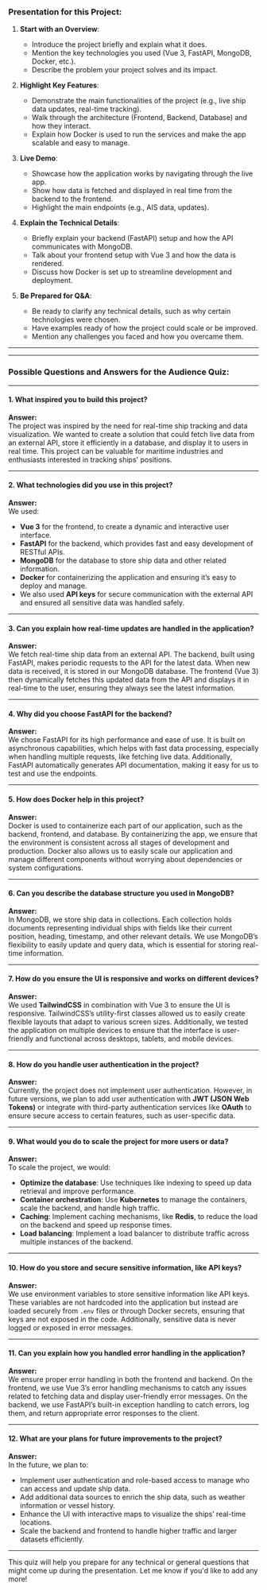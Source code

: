 ### Presentation for this Project:

1. **Start with an Overview**:
   - Introduce the project briefly and explain what it does.
   - Mention the key technologies you used (Vue 3, FastAPI, MongoDB, Docker, etc.).
   - Describe the problem your project solves and its impact.

2. **Highlight Key Features**:
   - Demonstrate the main functionalities of the project (e.g., live ship data updates, real-time tracking).
   - Walk through the architecture (Frontend, Backend, Database) and how they interact.
   - Explain how Docker is used to run the services and make the app scalable and easy to manage.

3. **Live Demo**:
   - Showcase how the application works by navigating through the live app.
   - Show how data is fetched and displayed in real time from the backend to the frontend.
   - Highlight the main endpoints (e.g., AIS data, updates).

4. **Explain the Technical Details**:
   - Briefly explain your backend (FastAPI) setup and how the API communicates with MongoDB.
   - Talk about your frontend setup with Vue 3 and how the data is rendered.
   - Discuss how Docker is set up to streamline development and deployment.

5. **Be Prepared for Q&A**:
   - Be ready to clarify any technical details, such as why certain technologies were chosen.
   - Have examples ready of how the project could scale or be improved.
   - Mention any challenges you faced and how you overcame them.


--------------------------------------------------------------------------------------------------------------------------------
--------------------------------------------------------------------------------------------------------------------------------


### Possible Questions and Answers for the Audience Quiz:

---

#### **1. What inspired you to build this project?**

**Answer:**  
The project was inspired by the need for real-time ship tracking and data visualization. We wanted to create a solution that could fetch live data from an external API, store it efficiently in a database, and display it to users in real time. This project can be valuable for maritime industries and enthusiasts interested in tracking ships' positions.

---

#### **2. What technologies did you use in this project?**

**Answer:**  
We used:
- **Vue 3** for the frontend, to create a dynamic and interactive user interface.
- **FastAPI** for the backend, which provides fast and easy development of RESTful APIs.
- **MongoDB** for the database to store ship data and other related information.
- **Docker** for containerizing the application and ensuring it’s easy to deploy and manage.
- We also used **API keys** for secure communication with the external API and ensured all sensitive data was handled safely.

---

#### **3. Can you explain how real-time updates are handled in the application?**

**Answer:**  
We fetch real-time ship data from an external API. The backend, built using FastAPI, makes periodic requests to the API for the latest data. When new data is received, it is stored in our MongoDB database. The frontend (Vue 3) then dynamically fetches this updated data from the API and displays it in real-time to the user, ensuring they always see the latest information.

---

#### **4. Why did you choose FastAPI for the backend?**

**Answer:**  
We chose FastAPI for its high performance and ease of use. It is built on asynchronous capabilities, which helps with fast data processing, especially when handling multiple requests, like fetching live data. Additionally, FastAPI automatically generates API documentation, making it easy for us to test and use the endpoints.

---

#### **5. How does Docker help in this project?**

**Answer:**  
Docker is used to containerize each part of our application, such as the backend, frontend, and database. By containerizing the app, we ensure that the environment is consistent across all stages of development and production. Docker also allows us to easily scale our application and manage different components without worrying about dependencies or system configurations.

---

#### **6. Can you describe the database structure you used in MongoDB?**

**Answer:**  
In MongoDB, we store ship data in collections. Each collection holds documents representing individual ships with fields like their current position, heading, timestamp, and other relevant details. We use MongoDB’s flexibility to easily update and query data, which is essential for storing real-time information.

---

#### **7. How do you ensure the UI is responsive and works on different devices?**

**Answer:**  
We used **TailwindCSS** in combination with Vue 3 to ensure the UI is responsive. TailwindCSS’s utility-first classes allowed us to easily create flexible layouts that adapt to various screen sizes. Additionally, we tested the application on multiple devices to ensure that the interface is user-friendly and functional across desktops, tablets, and mobile devices.

---

#### **8. How do you handle user authentication in the project?**

**Answer:**  
Currently, the project does not implement user authentication. However, in future versions, we plan to add user authentication with **JWT (JSON Web Tokens)** or integrate with third-party authentication services like **OAuth** to ensure secure access to certain features, such as user-specific data.

---

#### **9. What would you do to scale the project for more users or data?**

**Answer:**  
To scale the project, we would:
- **Optimize the database**: Use techniques like indexing to speed up data retrieval and improve performance.
- **Container orchestration**: Use **Kubernetes** to manage the containers, scale the backend, and handle high traffic.
- **Caching**: Implement caching mechanisms, like **Redis**, to reduce the load on the backend and speed up response times.
- **Load balancing**: Implement a load balancer to distribute traffic across multiple instances of the backend.

---

#### **10. How do you store and secure sensitive information, like API keys?**

**Answer:**  
We use environment variables to store sensitive information like API keys. These variables are not hardcoded into the application but instead are loaded securely from `.env` files or through Docker secrets, ensuring that keys are not exposed in the code. Additionally, sensitive data is never logged or exposed in error messages.

---

#### **11. Can you explain how you handled error handling in the application?**

**Answer:**  
We ensure proper error handling in both the frontend and backend. On the frontend, we use Vue 3’s error handling mechanisms to catch any issues related to fetching data and display user-friendly error messages. On the backend, we use FastAPI’s built-in exception handling to catch errors, log them, and return appropriate error responses to the client.

---

#### **12. What are your plans for future improvements to the project?**

**Answer:**  
In the future, we plan to:
- Implement user authentication and role-based access to manage who can access and update ship data.
- Add additional data sources to enrich the ship data, such as weather information or vessel history.
- Enhance the UI with interactive maps to visualize the ships’ real-time locations.
- Scale the backend and frontend to handle higher traffic and larger datasets efficiently.

---

This quiz will help you prepare for any technical or general questions that might come up during the presentation. Let me know if you'd like to add any more!
